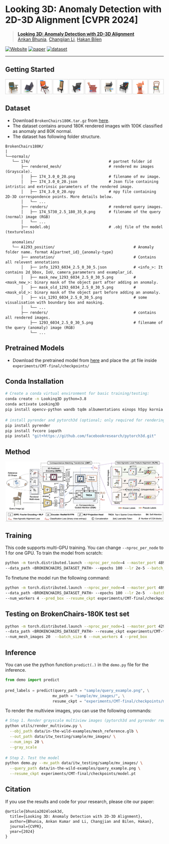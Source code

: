 # Looking 3D: Anomaly Detection with 2D-3D Alignment [CVPR 2024]

> [**Looking 3D: Anomaly Detection with 2D-3D Alignment**](https://arxiv.org/abs/xxx.xxxxx)<br>
> [Ankan Bhunia](https://ankanbhunia.github.io/), [Changjian Li](https://enigma-li.github.io/), [Hakan Bilen](https://homepages.inf.ed.ac.uk/hbilen/)


[![Website](https://img.shields.io/badge/Project-Website-87CEEB)](https://xxx.xxxxx)
[![paper](https://img.shields.io/badge/arXiv-Paper-<COLOR>.svg)](https://arxiv.org/abs/xxx.xxxxx)
[![dataset](https://img.shields.io/badge/Dataset-link-blue)](https://drive.google.com/drive/folders/1D9YFDP0kJkojBa1Rb-fM2uAZoS_1Pm3G?usp=sharing)


<hr />


## Getting Started

<img src=figures/preview.png>

## Dataset

 - Download ```BrokenChairs180K.tar.gz``` from [here](https://drive.google.com/drive/folders/1D9YFDP0kJkojBa1Rb-fM2uAZoS_1Pm3G?usp=sharing).
 - The dataset contains around 180K rendered images with 100K classified as anomaly and 80K normal.
 - The dataset has following folder structure.
   

```
BrokenChairs180K/
|
└──normals/
   └── 174/                                   # partnet folder id
       ├── rendered_mesh/                     # rendered mv images (Grayscale). 
       │   ├── 174_3.0_0_20.png               # filename of mv image.
       │   ├── 174_3.0_0_20.json              # Json file containing intristic and extrinsic parameters of the rendered image.
       │   ├── 174_3.0_0_20.npy               # npy file containing 2D-3D correspondence points. More details below.
       │   └── ...
       ├── renders/                           # rendered query images. 
       │   ├── 174_5730_2.5_180_35_0.png      # filename of the query (normal) image (RGB)
       │   └── ...
       ├── model.obj                          # .obj file of the model (textureless)

   anomalies/
   └── A1293_position/                                   # Anomaly folder name. format A{partnet_id}_{anomaly-type}
       ├── annotation/                                   # Contains all relevent annotations
       │   ├── info_1293_6034_2.5_0_30_5.json            # <info_>: It contains 2d_bbox, IoU, camera_parameters and examplar_id. 
       │   ├── mask_new_1293_6034_2.5_0_30_5.png         # <mask_new_>: binary mask of the object part after adding an anomaly. 
       │   ├── mask_old_1293_6034_2.5_0_30_5.png         # <mask_old_>: binary mask of the object part before adding an anomaly. 
       │   ├── vis_1293_6034_2.5_0_30_5.png              # some visualisation with boundary box and masking. 
       │   └── ...
       ├── renders/                                      # contains all rendered images. 
           ├── 1293_6034_2.5_0_30_5.png                  # filename of the query (anomaly) image (RGB)
           └── ...

```

## Pretrained Models
 - Download the pretrained model from [here](https://drive.google.com/drive/folders/1D9YFDP0kJkojBa1Rb-fM2uAZoS_1Pm3G?usp=sharing) and place the .pt file inside ```experiments/CMT-final/checkpoints/```

   
## Conda Installation

```bash
# Create a conda virtual environment for basic training/testing: 
conda create -n Looking3D python=3.8
conda activate Looking3D
pip install opencv-python wandb tqdm albumentations einops h5py kornia bounding_box matplotlib omegaconf trimesh[all] xformers

# install pyrender and pytorch3d (optional; only required for rendering multiview images)
pip install pyrender
pip install fvcore iopath
pip install "git+https://github.com/facebookresearch/pytorch3d.git"
```


## Method

<img src=figures/diagram.jpg>

## Training
This code supports multi-GPU training. You can change ```--nproc_per_node``` to 1 for one GPU. To train the model from scratch:
```bash
python -m torch.distributed.launch --nproc_per_node=4 --master_port 48949 train.py --exp_name CMT-final \
--data_path <BROKENCHAIRS_DATASET_PATH> --epochs 100 --lr 2e-5 --batch_size 6 --num_workers 4 --pred_box
```
 To finetune the model run the following command:
```bash
python -m torch.distributed.launch --nproc_per_node=4 --master_port 48949 train.py --exp_name CMT-finetune \
--data_path <BROKENCHAIRS_DATASET_PATH> --epochs 100 --lr 2e-5  --batch_size 6 \
--num_workers 4 --pred_box --resume_ckpt experiments/CMT-final/checkpoints/model.pt
```

## Testing on BrokenChairs-180K test set
```bash
python -m torch.distributed.launch --nproc_per_node=1 --master_port 42949 evaluate.py \
--data_path <BROKENCHAIRS_DATASET_PATH> --resume_ckpt experiments/CMT-final/checkpoints/model.pt \
--num_mesh_images 20  --batch_size 6 --num_workers 4 --pred_box
```

## Inference

You can use the python function ```predict(.)``` in the ```demo.py``` file for the inference.

  ```python
from demo import predict

pred_labels = predict(query_path = "sample/query_example.png", \
                       mv_path = "sample/mv_images/", \
                       resume_ckpt = "experiments/CMT-final/checkpoints/model.pt", device = "cuda", topk = 100)
  ```
To render the multiview images, you can use the following commands:


```bash
# Step 1. Render grayscale multiview images (pytorch3d and pyrender required)
python utils/render_multiview.py \
  --obj_path data/in-the-wild-examples/mesh_reference.glb \
  --out_path data/itw_testing/sample/mv_images/ \
  --num_imgs 20 \
  --gray_scale

# Step 2. Test the model
python demo.py --mv_path data/itw_testing/sample/mv_images/ \
  --query_path data/in-the-wild-examples/query_example.png \
  --resume_ckpt experiments/CMT-final/checkpoints/model.pt
```


## Citation

If you use the results and code for your research, please cite our paper:

```
@article{bhunia2024look3d,
  title={Looking 3D: Anomaly Detection with 2D-3D Alignment},
  author={Bhunia, Ankan Kumar and Li, Changjian and Bilen, Hakan},
  journal={CVPR},
  year={2024}
}
```
